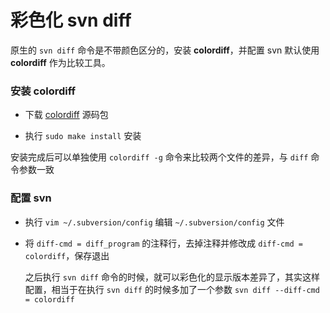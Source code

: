 # 彩色化 svn diff

原生的 `svn diff` 命令是不带颜色区分的，安装 **colordiff**，并配置 svn 默认使用 **colordiff** 作为比较工具。


### 安装 colordiff

* 下载 [colordiff](http://www.colordiff.org/) 源码包

* 执行 `sudo make install` 安装

安装完成后可以单独使用 `colordiff -g` 命令来比较两个文件的差异，与 `diff` 命令参数一致

### 配置 svn

* 执行 `vim ~/.subversion/config` 编辑 `~/.subversion/config` 文件

* 将 `diff-cmd = diff_program` 的注释行，去掉注释并修改成 `diff-cmd = colordiff`，保存退出

    之后执行 `svn diff` 命令的时候，就可以彩色化的显示版本差异了，其实这样配置，相当于在执行 `svn diff` 的时候多加了一个参数 `svn diff --diff-cmd = colordiff`
